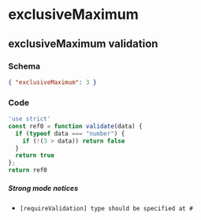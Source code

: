 # exclusiveMaximum

## exclusiveMaximum validation

### Schema

```json
{ "exclusiveMaximum": 3 }
```

### Code

```js
'use strict'
const ref0 = function validate(data) {
  if (typeof data === "number") {
    if (!(3 > data)) return false
  }
  return true
};
return ref0
```

##### Strong mode notices

 * `[requireValidation] type should be specified at #`

